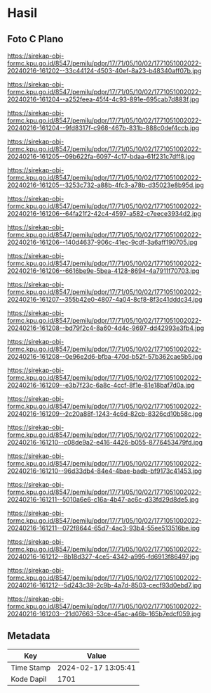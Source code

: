 # Hasil

## Foto C Plano

https://sirekap-obj-formc.kpu.go.id/8547/pemilu/pdpr/17/71/05/10/02/1771051002022-20240216-161202--33c44124-4503-40ef-8a23-b48340aff07b.jpg

https://sirekap-obj-formc.kpu.go.id/8547/pemilu/pdpr/17/71/05/10/02/1771051002022-20240216-161204--a252feea-45f4-4c93-891e-695cab7d883f.jpg

https://sirekap-obj-formc.kpu.go.id/8547/pemilu/pdpr/17/71/05/10/02/1771051002022-20240216-161204--9fd8317f-c968-467b-831b-888c0def4ccb.jpg

https://sirekap-obj-formc.kpu.go.id/8547/pemilu/pdpr/17/71/05/10/02/1771051002022-20240216-161205--09b622fa-6097-4c17-bdaa-61f231c7dff8.jpg

https://sirekap-obj-formc.kpu.go.id/8547/pemilu/pdpr/17/71/05/10/02/1771051002022-20240216-161205--3253c732-a88b-4fc3-a78b-d35023e8b95d.jpg

https://sirekap-obj-formc.kpu.go.id/8547/pemilu/pdpr/17/71/05/10/02/1771051002022-20240216-161206--64fa21f2-42c4-4597-a582-c7eece3934d2.jpg

https://sirekap-obj-formc.kpu.go.id/8547/pemilu/pdpr/17/71/05/10/02/1771051002022-20240216-161206--140d4637-906c-41ec-9cdf-3a6aff190705.jpg

https://sirekap-obj-formc.kpu.go.id/8547/pemilu/pdpr/17/71/05/10/02/1771051002022-20240216-161206--6616be9e-5bea-4128-8694-4a7911f70703.jpg

https://sirekap-obj-formc.kpu.go.id/8547/pemilu/pdpr/17/71/05/10/02/1771051002022-20240216-161207--355b42e0-4807-4a04-8cf8-8f3c41dddc34.jpg

https://sirekap-obj-formc.kpu.go.id/8547/pemilu/pdpr/17/71/05/10/02/1771051002022-20240216-161208--bd79f2c4-8a60-4d4c-9697-dd42993e3fb4.jpg

https://sirekap-obj-formc.kpu.go.id/8547/pemilu/pdpr/17/71/05/10/02/1771051002022-20240216-161208--0e96e2d6-bfba-470d-b52f-57b362cae5b5.jpg

https://sirekap-obj-formc.kpu.go.id/8547/pemilu/pdpr/17/71/05/10/02/1771051002022-20240216-161209--e3b7f23c-6a8c-4ccf-8f1e-81e18baf7d0a.jpg

https://sirekap-obj-formc.kpu.go.id/8547/pemilu/pdpr/17/71/05/10/02/1771051002022-20240216-161209--2c20a88f-1243-4c6d-82cb-8326cd10b58c.jpg

https://sirekap-obj-formc.kpu.go.id/8547/pemilu/pdpr/17/71/05/10/02/1771051002022-20240216-161210--c08de9a2-e416-4426-b055-8776453479fd.jpg

https://sirekap-obj-formc.kpu.go.id/8547/pemilu/pdpr/17/71/05/10/02/1771051002022-20240216-161210--96d33db4-84e4-4bae-badb-bf9173c41453.jpg

https://sirekap-obj-formc.kpu.go.id/8547/pemilu/pdpr/17/71/05/10/02/1771051002022-20240216-161211--5010a6e6-c16a-4b47-ac6c-d33fd29d8de5.jpg

https://sirekap-obj-formc.kpu.go.id/8547/pemilu/pdpr/17/71/05/10/02/1771051002022-20240216-161211--072f8644-65d7-4ac3-93b4-55ee513516be.jpg

https://sirekap-obj-formc.kpu.go.id/8547/pemilu/pdpr/17/71/05/10/02/1771051002022-20240216-161212--8b18d327-4ce5-4342-a995-fd6913f86497.jpg

https://sirekap-obj-formc.kpu.go.id/8547/pemilu/pdpr/17/71/05/10/02/1771051002022-20240216-161212--5d243c39-2c9b-4a7d-8503-cecf93d0ebd7.jpg

https://sirekap-obj-formc.kpu.go.id/8547/pemilu/pdpr/17/71/05/10/02/1771051002022-20240216-161203--21d07663-53ce-45ac-a46b-165b7edcf059.jpg


## Metadata

| Key        | Value               |
| ---------- | ------------------- |
| Time Stamp | 2024-02-17 13:05:41 |
| Kode Dapil | 1701                |



